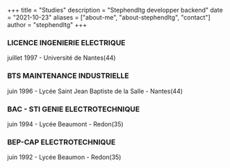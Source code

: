 +++
title = "Studies"
description = "Stephendltg developper backend"
date = "2021-10-23"
aliases = ["about-me", "about-stephendltg", "contact"]
author = "stephendltg"
+++

### LICENCE INGENIERIE ELECTRIQUE

juillet 1997 - Université de Nantes(44)

### BTS MAINTENANCE INDUSTRIELLE

juin 1996 - Lycée Saint Jean Baptiste de la Salle - Nantes(44)

### BAC - STI GENIE ELECTROTECHNIQUE

juin 1994 - Lycée Beaumont - Redon(35)

### BEP-CAP ELECTROTECHNIQUE

juin 1992 - Lycée Beaumon - Redon(35)

